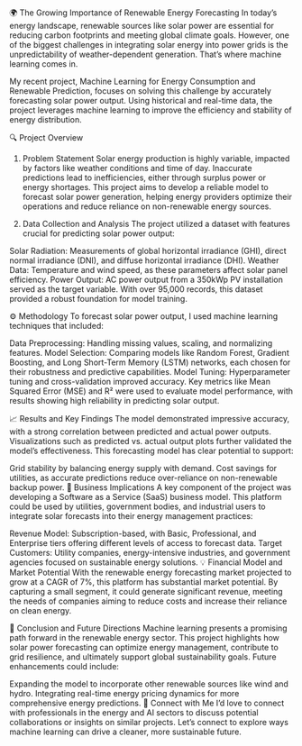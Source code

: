 🌍 The Growing Importance of Renewable Energy Forecasting
In today’s energy landscape, renewable sources like solar power are essential for reducing carbon footprints and meeting global climate goals. However, one of the biggest challenges in integrating solar energy into power grids is the unpredictability of weather-dependent generation. That’s where machine learning comes in.

My recent project, Machine Learning for Energy Consumption and Renewable Prediction, focuses on solving this challenge by accurately forecasting solar power output. Using historical and real-time data, the project leverages machine learning to improve the efficiency and stability of energy distribution.

🔍 Project Overview
1. Problem Statement
Solar energy production is highly variable, impacted by factors like weather conditions and time of day. Inaccurate predictions lead to inefficiencies, either through surplus power or energy shortages. This project aims to develop a reliable model to forecast solar power generation, helping energy providers optimize their operations and reduce reliance on non-renewable energy sources.

2. Data Collection and Analysis
The project utilized a dataset with features crucial for predicting solar power output:

Solar Radiation: Measurements of global horizontal irradiance (GHI), direct normal irradiance (DNI), and diffuse horizontal irradiance (DHI).
Weather Data: Temperature and wind speed, as these parameters affect solar panel efficiency.
Power Output: AC power output from a 350kWp PV installation served as the target variable.
With over 95,000 records, this dataset provided a robust foundation for model training.

⚙️ Methodology
To forecast solar power output, I used machine learning techniques that included:

Data Preprocessing: Handling missing values, scaling, and normalizing features.
Model Selection: Comparing models like Random Forest, Gradient Boosting, and Long Short-Term Memory (LSTM) networks, each chosen for their robustness and predictive capabilities.
Model Tuning: Hyperparameter tuning and cross-validation improved accuracy.
Key metrics like Mean Squared Error (MSE) and R² were used to evaluate model performance, with results showing high reliability in predicting solar output.

📈 Results and Key Findings
The model demonstrated impressive accuracy, with a strong correlation between predicted and actual power outputs. Visualizations such as predicted vs. actual output plots further validated the model’s effectiveness. This forecasting model has clear potential to support:

Grid stability by balancing energy supply with demand.
Cost savings for utilities, as accurate predictions reduce over-reliance on non-renewable backup power.
💼 Business Implications
A key component of the project was developing a Software as a Service (SaaS) business model. This platform could be used by utilities, government bodies, and industrial users to integrate solar forecasts into their energy management practices:

Revenue Model: Subscription-based, with Basic, Professional, and Enterprise tiers offering different levels of access to forecast data.
Target Customers: Utility companies, energy-intensive industries, and government agencies focused on sustainable energy solutions.
💡 Financial Model and Market Potential
With the renewable energy forecasting market projected to grow at a CAGR of 7%, this platform has substantial market potential. By capturing a small segment, it could generate significant revenue, meeting the needs of companies aiming to reduce costs and increase their reliance on clean energy.

🚀 Conclusion and Future Directions
Machine learning presents a promising path forward in the renewable energy sector. This project highlights how solar power forecasting can optimize energy management, contribute to grid resilience, and ultimately support global sustainability goals. Future enhancements could include:

Expanding the model to incorporate other renewable sources like wind and hydro.
Integrating real-time energy pricing dynamics for more comprehensive energy predictions.
📢 Connect with Me
I’d love to connect with professionals in the energy and AI sectors to discuss potential collaborations or insights on similar projects. Let’s connect to explore ways machine learning can drive a cleaner, more sustainable future.
